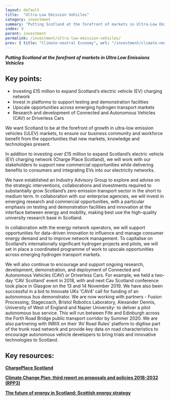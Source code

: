 ```yaml
---
layout: default
title:  "Ultra-Low Emission Vehicles"
category: investment
summary: "Putting Scotland at the forefront of markets in Ultra-Low Emission Vehicles."
index: 9
parent: investment
permalink: /investment/ultra-low-emission-vehicles/
prev: { title: "Climate-neutral Economy", url: "/investment/climate-neutral-economy/" }
---
```

***Putting Scotland at the forefront of markets in Ultra Low Emissions Vehicles***

## Key points:

- Investing £15 million to expand Scotland’s electric vehicle (EV) charging network
- Invest in platforms to support testing and demonstration facilities
- Upscale opportunities across emerging hydrogen transport markets
- Research and development of Connected and Autonomous Vehicles (CAV) or Driverless Cars

We want Scotland to be at the forefront of growth in ultra-low emission vehicles (ULEV) markets, to ensure our business community and workforce benefit from the opportunities that new markets, knowledge and technologies present.  

In addition to investing over £15 million to expand Scotland’s electric vehicle (EV) charging network (Charge Place Scotland), we will work with our stakeholders to support new commercial opportunities while delivering benefits to consumers and integrating EVs into our electricity networks.  

We have established an Industry Advisory Group to explore and advise on the strategic interventions, collaborations and investments required to substantially grow Scotland’s zero emission transport  sector in the short to medium term.  In collaboration with our enterprise agencies, we will invest in emerging research and commercial opportunities, with a particular emphasis on testing and demonstration facilities and innovation at the interface between energy and mobility, making best use the high-quality university research base in Scotland.    

In collaboration with the energy network operators, we will support opportunities for data-driven innovation to influence and manage consumer energy demand and to improve network management.  To capitalise on Scotland’s internationally significant hydrogen projects and pilots, we will set in place a coordinated programme of work to upscale opportunities across emerging hydrogen transport markets.  

We will also continue to encourage and support ongoing research, development, demonstration, and deployment of Connected and Autonomous Vehicles (CAV) or Driverless Cars. For example, we held a two-day ‘CAV Scotland’ event in 2018, with and next Cav Scotland conference took place in Glasgow on the 13 and 14 November 2019. We have also been successful in a bid to Innovate UKs ‘CAV4’ call for funding of an autonomous bus demonstrator. We are now working with partners - Fusion Processing, Stagecoach, Bristol Robotics Laboratory, Alexander Dennis, University of West of England and Napier University- to deliver a pilot autonomous bus service. This will run between Fife and Edinburgh across the Forth Road Bridge public transport corridor by Summer 2020. We are also partnering with INRIX on their ‘AV Road Rules’ platform to digitise part of the trunk road network and provide key data on road characteristics to encourage autonomous vehicle developers to bring trials and innovative technologies to Scotland.  

## Key resources:

**[ChargePlace Scotland](https://chargeplacescotland.org/)**

**[Climate Change Plan: third report on proposals and policies 2018-2032 (RPP3)](https://www.gov.scot/publications/scottish-governments-climate-change-plan-third-report-proposals-policies-2018/pages/12/)**

**[The future of energy in Scotland: Scottish energy strategy](https://www.gov.scot/publications/scottish-energy-strategy-future-energy-scotland-9781788515276/)**
